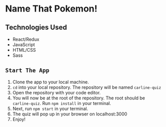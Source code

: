 # Name That Pokemon!

## Technologies Used
* React/Redux
* JavaScript
* HTML/CSS
* Sass

## `Start The App`
1.  Clone the app to your local machine.  
2.  `cd` into your local repository.  The repository will be named `carline-quiz`
3.  Open the repository with your code editor.
4.  You will now be at the root of the repository.  The root should be `carline-quiz`.  Run `npm install` in your terminal.
5.  Next, run `npm start` in your terminal.
6.  The quiz will pop up in your browser on localhost:3000
7.  Enjoy!
